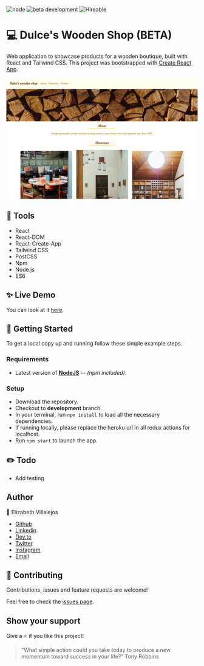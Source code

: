 ![node](https://img.shields.io/node/v/webpack?style=flat-square)
![beta development](https://img.shields.io/badge/beta-development-green?style=flat-square)
![Hireable](https://cdn.rawgit.com/hiendv/hireable/master/styles/default/yes.svg)

# 💻 Dulce's Wooden Shop (BETA)

Web application to showcase products for a wooden boutique, built with React and Tailwind CSS.
This project was bootstrapped with [Create React App](https://github.com/facebook/create-react-app).

![alt text](docs/landing.png)

## 🔨 Tools
- React
- React-DOM
- React-Create-App
- Tailwind CSS
- PostCSS
- Npm
- Node.js
- ES6

## ✨ Live Demo

You can look at it [here]().

## 🚀 Getting Started

To get a local copy up and running follow these simple example steps.

### Requirements

- Latest version of **[NodeJS](https://nodejs.org/en/)** _-- (npm included)_.

### Setup

- Download the repository.
- Checkout to **development** branch.
- In your terminal, run `npm install` to load all the necessary dependencies.
- If running locally, please replace the heroku url in all redux actions for localhost.
- Run `npm start` to launch the app.

## :pencil2: Todo
- Add testing

## Author

👤 Elizabeth Villalejos

- [Github](https://github.com/misselliev)
- [Linkedin](https://linkedin.com/ellievillalejos)
- [Dev.to](https://dev.to/misselliev)
- [Twitter](https://twitter.com/miss_elliev/)
- [Instagram](https://www.instagram.com/miss_elliev/)
- [Email](mailto:elizabeth.villalejos@gmail.com?subject=Website%20Inquiry)


## 🤝 Contributing

Contributions, issues and feature requests are welcome!

Feel free to check the [issues page](issues/).

## Show your support

Give a ⭐️ if you like this project!

> “What simple action could you take today to produce a new momentum toward success in your life?” Tony Robbins
